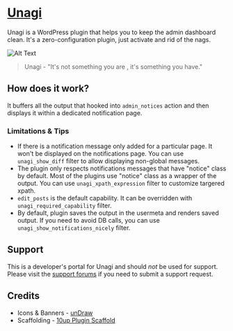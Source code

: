 # [Unagi](https://wordpress.org/plugins/unagi/) #

Unagi is a WordPress plugin that helps you to keep the admin dashboard clean. It's a zero-configuration plugin, just activate and rid of the nags.


![Alt Text](https://media.giphy.com/media/ubpB6XcvpYMF2/giphy.gif)


> Unagi - "It's not something you are , it's something you have." 


## How does it work? ##

It buffers all the output that hooked into `admin_notices` action and then displays it within a dedicated notification page.

### Limitations & Tips ###
- If there is a notification message only added for a particular page. It won't be displayed on the notifications page. You can use `unagi_show_diff` filter to allow displaying non-global messages.
- The plugin only respects notifications messages that have "notice" class by default. Most of the plugins use "notice" class as a wrapper of the output. You can use `unagi_xpath_expression` filter to customize targered xpath.
- `edit_posts` is the default capability. It can be overridden with `unagi_required_capability` filter.
- By default, plugin saves the output in the usermeta and renders saved output. If you need to avoid DB calls, you can use `unagi_show_notifications_nicely` filter.


## Support ##
This is a developer's portal for Unagi and should _not_ be used for support. Please visit the [support forums](https://wordpress.org/support/plugin/unagi/) if you need to submit a support request.

## Credits
* Icons & Banners - [unDraw](https://undraw.co/illustrations)
* Scaffolding - [10up Plugin Scaffold](https://github.com/10up/plugin-scaffold)